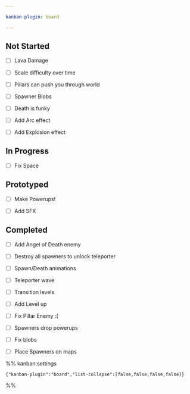 ```yaml
---

kanban-plugin: board

---
```


## Not Started

- [ ] Lava Damage
- [ ] Scale difficulty over time
- [ ] Pillars can push you through world
- [ ] Spawner Blobs
- [ ] Death is funky
- [ ] Add Arc effect
- [ ] Add Explosion effect


## In Progress

- [ ] Fix Space


## Prototyped

- [ ] Make Powerups!
- [ ] Add SFX


## Completed

- [ ] Add Angel of Death enemy
- [ ] Destroy all spawners to unlock teleporter
- [ ] Spawn/Death animations
- [ ] Teleporter wave
- [ ] Transition levels
- [ ] Add Level up
- [ ] Fix Pillar Enemy :(
- [ ] Spawners drop powerups
- [ ] Fix blobs
- [ ] Place Spawners on maps




%% kanban:settings
```
{"kanban-plugin":"board","list-collapse":[false,false,false,false]}
```
%%